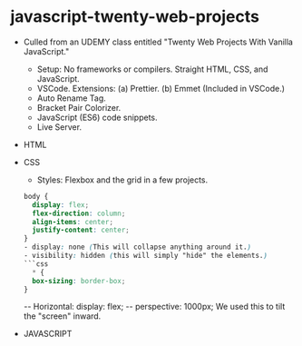 # javascript-twenty-web-projects

- Culled from an UDEMY class entitled "Twenty Web Projects With Vanilla JavaScript."

  - Setup: No frameworks or compilers. Straight HTML, CSS, and JavaScript.
  - VSCode. Extensions: (a) Prettier. (b) Emmet (Included in VSCode.)
  - Auto Rename Tag.
  - Bracket Pair Colorizer.
  - JavaScript (ES6) code snippets.
  - Live Server.

- HTML

- CSS

  - Styles: Flexbox and the grid in a few projects.

  ````css
  body {
    display: flex;
    flex-direction: column;
    align-items: center;
    justify-content: center;
  }
  - display: none (This will collapse anything around it.)
  - visibility: hidden (this will simply "hide" the elements.)
  ```css
    * {
    box-sizing: border-box;
  }
  ````

  -- Horizontal: display: flex;
  -- perspective: 1000px; We used this to tilt the "screen" inward.

- JAVASCRIPT
